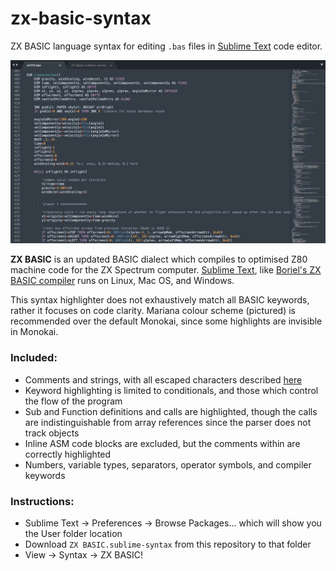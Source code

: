 # zx-basic-syntax

ZX BASIC language syntax for editing `.bas` files in [Sublime Text](https://www.sublimetext.com) code editor.

![screenshot of ZX BASIC highlighting](images/example.jpg?raw=true)

**ZX BASIC** is an updated BASIC dialect which compiles to optimised Z80 machine code for the ZX Spectrum computer. [Sublime Text](https://www.sublimetext.com), like [Boriel's ZX BASIC compiler](https://zxbasic.readthedocs.io/en/docs/about/) runs on Linux, Mac OS, and Windows.

This syntax highlighter does not exhaustively match all BASIC keywords, rather it focuses on code clarity. Mariana colour scheme (pictured) is recommended over the default Monokai, since some highlights are invisible in Monokai.

### Included:
- Comments and strings, with all escaped characters described [here](https://zxbasic.readthedocs.io/en/docs/syntax/#graphic-characters)
- Keyword highlighting is limited to conditionals, and those which control the flow of the program
- Sub and Function definitions and calls are highlighted, though the calls are indistinguishable from array references since the parser does not track objects
- Inline ASM code blocks are excluded, but the comments within are correctly highlighted
- Numbers, variable types, separators, operator symbols, and compiler keywords

### Instructions:
- Sublime Text -> Preferences -> Browse Packages... which will show you the User folder location
- Download `ZX BASIC.sublime-syntax` from this repository to that folder
- View -> Syntax -> ZX BASIC!

